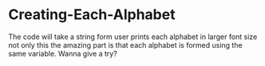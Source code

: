 # Creating-Each-Alphabet
The code will take a string form user prints each alphabet in larger font size not only this the amazing part is that each alphabet is formed using the same variable. Wanna give a try?
